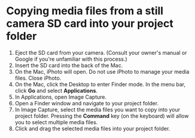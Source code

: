 # Copying media files from a still camera SD card into your project folder

1. Eject the SD card from your camera. \(Consult your owner's manual or Google if you're unfamiliar with this process.\)
2. Insert the SD card into the back of the Mac. 
3. On the Mac, iPhoto will open. Do not use iPhoto to manage your media files. Close iPhoto.
4. On the Mac, click the Desktop to enter Finder mode. In the menu bar, click **Go** and select **Applications**.
5. In Applications, open Image Capture.
6. Open a Finder window and navigate to your project folder.
7. In Image Capture, select the media files you want to copy into your project folder. Pressing the **Command** key \(on the keyboard\) will allow you to select multiple media files.
8. Click and drag the selected media files into your project folder.

